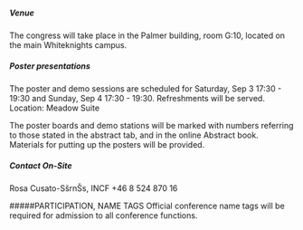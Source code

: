 ##### Venue 
The congress will take place in the Palmer building, room G:10, located on the main Whiteknights campus. 

##### Poster presentations
The poster and demo sessions are scheduled for Saturday, Sep 3 17:30 - 19:30 and Sunday, Sep 4 17:30 - 19:30. Refreshments will be served. Location: Meadow Suite
			
The poster boards and demo stations will be marked with numbers referring to those stated in the abstract tab, and in the online Abstract book. Materials for putting up the posters will be provided. 
##### Contact On-Site
Rosa Cusato-SšrnŠs, INCF +46 8 524 870 16 

#####PARTICIPATION, NAME TAGS
Official conference name tags will be required for admission to all conference functions.
